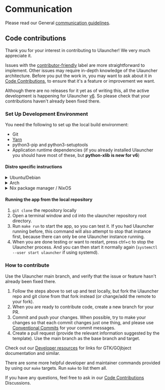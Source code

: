 # Communication

Please read our General [communication guidelines](CODE_OF_CONDUCT.md#General_communication_guidelines).

## Code contributions

Thank you for your interest in contributing to Ulauncher! We very much appreciate it.

Issues with the [contributor-friendly](https://github.com/Ulauncher/Ulauncher/labels/contributor-friendly) label are more straightforward to implement. Other issues may require in-depth knowledge of the Ulauncher architecture. Before you put the work in, you may want to ask about it in [Code Contributions](https://github.com/Ulauncher/Ulauncher/discussions/categories/code-contributions), to ensure that it's a feature or improvement we want.

Although there are no releases for it yet as of writing this, all the active development is happening for Ulauncher [v6](https://github.com/Ulauncher/Ulauncher/milestone/7). So please check that your contributions haven't already been fixed there.

### Set Up Development Environment

You need the following to set up the local build environment:

* Git
* [Yarn](https://classic.yarnpkg.com/en/docs/install)
* python3-pip and python3-setuptools
* Application runtime dependencies (if you already installed Ulauncher you should have most of these, but **python-xlib is new for v6**)

#### Distro specific instructions

<details>
  <summary>Ubuntu/Debian</summary>

  Install the development dependencies:

  ```sh
  sudo apt update && sudo apt install git bash make sed yarnpkg python3-setuptools debhelper dh-python
  make python-venv
  ```

  If you don't have Ulauncher installed already, install the runtime dependencies as well (requires universe repo):

  ```sh
  sudo add-apt-repository universe
  sudo apt install python3-{all,gi,gi-cairo,xlib} gobject-introspection \
    gir1.2-{glib-2.0,gtk-3.0,webkit2-4.0,gtklayershell-0.1}
  ```

</details>

<details>
  <summary>Arch</summary>

  First, install your system updates:

  ```sh
  sudo pacman -Syu
  ```

  Install the development and testing dependencies:

  ```sh
  sudo pacman -Syu --needed git bash make sed yarn python-{build,setuptools,lefthook}
  make python-venv
  ```

  If you don't have Ulauncher installed already, install the runtime dependencies as well:

  ```sh
  sudo pacman -Syu --needed gtk3 webkit2gtk-4.1 gtk-layer-shell python-{cairo,gobject,xlib}
  ```

</details>

<details>
  <summary>Nix package manager / NixOS</summary>

1. build your development interpreter with `make nix-build-dev`
2. use the development interpreter (`./nix/dev/bin/python`) by either of:
   * pointing your favorite IDE to use it, make sure it adds repository root to `PYTHONPATH`,
   * using it directly from repository root (otherwise you will use the version of code built with environment),
3. rebuild the interpreter when project dependencies change,

Alternatively you can run the current code directly `make nix-run ARGS="<arg1> <arg2...>"`, without any IDE completion.

Jetbrains IDEs will have trouble discovering GTK objects (`from gi.repository import ...` are underlined red).
You will need to instruct it to build stub files from binaries by:

1. placing your cursor over red-underlined import,
2. pressing `Alt+Enter` to invoke a dropdown menu with suggested fixes,
3. selecting `Generate stubs for binary module gi.repository.Gtk`

</details>

#### Running the app from the local repository

1. `git clone` the repository locally
1. Open a terminal window and cd into the ulauncher repository root directory.
1. Run `make run` to start the app, so you can test it. If you had Ulauncher running before, this command will also attempt to stop that instance first, because there can only be one Ulauncher instance running.
1. When you are done testing or want to restart, press ctrl+c to stop the Ulauncher process. And you can then start it normally again (`systemctl --user start ulauncher` if using systemd).

### How to contribute

Use the Ulauncher main branch, and verify that the issue or feature hasn't already been fixed there.

1. Follow the steps above to set up and test locally, but fork the Ulauncher repo and git clone from that fork instead (or change/add the remote to your fork).
1. When you are ready to contribute code, create a new branch for your PR.
1. Commit and push your changes. When possible, try to make your changes so that each commit changes just one thing, and please use [Conventional Commits](https://www.conventionalcommits.org/) for your commit messages.
1. Create a pull request (provide the relevant information suggested by the template). Use the main branch as the base branch and target.

Check out our [Developer resources](https://github.com/Ulauncher/Ulauncher/discussions/879) for links for GTK/GOjbject documentation and similar.

There are some more helpful developer and maintainer commands provided by using our `make` targets. Run `make` to list them all.

If you have any questions, feel free to ask in our [Code Contributions](https://github.com/Ulauncher/Ulauncher/discussions/categories/code-contributions) Discussions.
